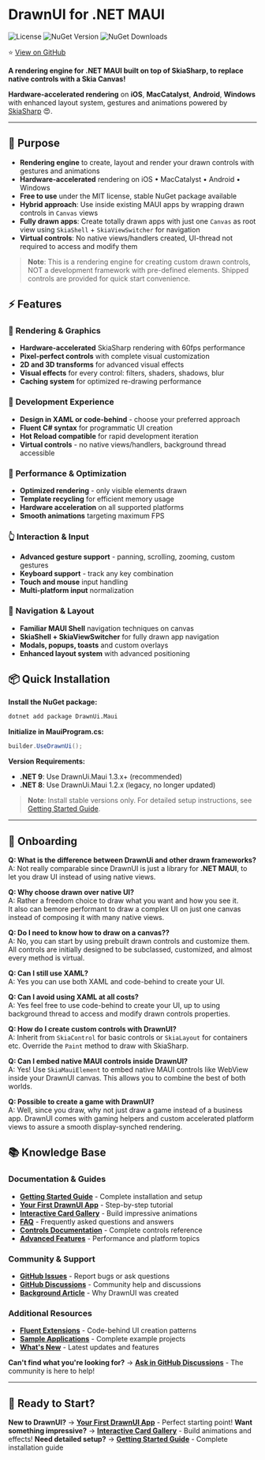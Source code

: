 # DrawnUI for .NET MAUI

![License](https://img.shields.io/github/license/taublast/DrawnUi.svg)
![NuGet Version](https://img.shields.io/nuget/v/DrawnUi.Maui.svg)
![NuGet Downloads](https://img.shields.io/nuget/dt/AppoMobi.Maui.DrawnUi.svg)

⭐️ [View on GitHub](https://github.com/taublast/DrawnUi.Maui)

**A rendering engine for .NET MAUI built on top of SkiaSharp, to replace native controls with a Skia Canvas!**

**Hardware-accelerated rendering** on **iOS**, **MacCatalyst**, **Android**, **Windows** with enhanced layout system, gestures and animations powered by [SkiaSharp](https://github.com/mono/SkiaSharp) 😍.

---

## 🎯 Purpose

* **Rendering engine** to create, layout and render your drawn controls with gestures and animations
* **Hardware-accelerated** rendering on iOS • MacCatalyst • Android • Windows
* **Free to use** under the MIT license, stable NuGet package available
* **Hybrid approach**: Use inside existing MAUI apps by wrapping drawn controls in `Canvas` views
* **Fully drawn apps**: Create totally drawn apps with just one `Canvas` as root view using `SkiaShell` + `SkiaViewSwitcher` for navigation
* **Virtual controls**: No native views/handlers created, UI-thread not required to access and modify them

> **Note**: This is a rendering engine for creating custom drawn controls, NOT a development framework with pre-defined elements. Shipped controls are provided for quick start convenience.

## ⚡ Features

### 🎨 **Rendering & Graphics**
* **Hardware-accelerated** SkiaSharp rendering with 60fps performance
* **Pixel-perfect controls** with complete visual customization
* **2D and 3D transforms** for advanced visual effects
* **Visual effects** for every control: filters, shaders, shadows, blur
* **Caching system** for optimized re-drawing performance

### 🎯 **Development Experience**
* **Design in XAML or code-behind** - choose your preferred approach
* **Fluent C# syntax** for programmatic UI creation
* **Hot Reload compatible** for rapid development iteration
* **Virtual controls** - no native views/handlers, background thread accessible

### 🚀 **Performance & Optimization**
* **Optimized rendering** - only visible elements drawn
* **Template recycling** for efficient memory usage
* **Hardware acceleration** on all supported platforms
* **Smooth animations** targeting maximum FPS

### 👆 **Interaction & Input**
* **Advanced gesture support** - panning, scrolling, zooming, custom gestures
* **Keyboard support** - track any key combination
* **Touch and mouse** input handling
* **Multi-platform input** normalization

### 🧭 **Navigation & Layout**
* **Familiar MAUI Shell** navigation techniques on canvas
* **SkiaShell + SkiaViewSwitcher** for fully drawn app navigation
* **Modals, popups, toasts** and custom overlays
* **Enhanced layout system** with advanced positioning




## 📦 Quick Installation

**Install the NuGet package:**
```bash
dotnet add package DrawnUi.Maui
```

**Initialize in MauiProgram.cs:**
```csharp
builder.UseDrawnUi();
```

**Version Requirements:**
- **.NET 9**: Use DrawnUi.Maui 1.3.x+ (recommended)
- **.NET 8**: Use DrawnUi.Maui 1.2.x (legacy, no longer updated)

> **Note**: Install stable versions only. For detailed setup instructions, see [Getting Started Guide](getting-started.md).

---

## 🤔 Onboarding

**Q: What is the difference between DrawnUi and other drawn frameworks?**  
A: Not really comparable since DrawnUI is just a library for **.NET MAUI**, to let you draw UI instead of using native views.

**Q: Why choose drawn over native UI?**  
A: Rather a freedom choice to draw what you want and how you see it.  
It also can bemore performant to draw a complex UI on just one canvas instead of composing it with many native views.

**Q: Do I need to know how to draw on a canvas??**  
A: No, you can start by using prebuilt drawn controls and customize them. All controls are initially designed to be subclassed, customized, and almost every method is virtual. 

**Q: Can I still use XAML?**  
A: Yes you can use both XAML and code-behind to create your UI.  

**Q: Can I avoid using XAML at all costs?**  
A: Yes feel free to use code-behind to create your UI, up to using background thread to access and modify drawn controls properties.

**Q: How do I create custom controls with DrawnUI?**  
A: Inherit from `SkiaControl` for basic controls or `SkiaLayout` for containers etc. Override the `Paint` method to draw with SkiaSharp.

**Q: Can I embed native MAUI controls inside DrawnUI?**  
A: Yes! Use `SkiaMauiElement` to embed native MAUI controls like WebView inside your DrawnUI canvas. This allows you to combine the best of both worlds.

**Q: Possible to create a game with DrawnUI?**  
A: Well, since you draw, why not just draw a game instead of a business app. DrawnUI comes with gaming helpers and custom accelerated platform views to assure a smooth display-synched rendering.

## 📚 Knowledge Base

### Documentation & Guides
- **[Getting Started Guide](getting-started.md)** - Complete installation and setup
- **[Your First DrawnUI App](first-app.md)** - Step-by-step tutorial
- **[Interactive Card Gallery](interactive-cards.md)** - Build impressive animations
- **[FAQ](faq.md)** - Frequently asked questions and answers
- **[Controls Documentation](controls/index.md)** - Complete controls reference
- **[Advanced Features](advanced/index.md)** - Performance and platform topics

### Community & Support
- **[GitHub Issues](https://github.com/taublast/DrawnUi.Maui/issues)** - Report bugs or ask questions
- **[GitHub Discussions](https://github.com/taublast/DrawnUi/discussions)** - Community help and discussions
- **[Background Article](https://taublast.github.io/posts/MauiJuly/)** - Why DrawnUI was created

### Additional Resources
- **[Fluent Extensions](fluent-extensions.md)** - Code-behind UI creation patterns
- **[Sample Applications](samples.md)** - Complete example projects
- **[What's New](whats-new.md)** - Latest updates and features

**Can't find what you're looking for?** → **[Ask in GitHub Discussions](https://github.com/taublast/DrawnUi/discussions)** - The community is here to help!

---

## 🚀 Ready to Start?

**New to DrawnUI?** → **[Your First DrawnUI App](first-app.md)** - Perfect starting point!
**Want something impressive?** → **[Interactive Card Gallery](interactive-cards.md)** - Build animations and effects!
**Need detailed setup?** → **[Getting Started Guide](getting-started.md)** - Complete installation guide